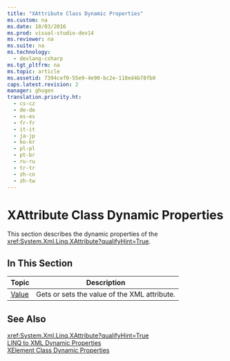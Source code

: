 ```yaml
---
title: "XAttribute Class Dynamic Properties"
ms.custom: na
ms.date: 10/03/2016
ms.prod: visual-studio-dev14
ms.reviewer: na
ms.suite: na
ms.technology: 
  - devlang-csharp
ms.tgt_pltfrm: na
ms.topic: article
ms.assetid: 7394cef0-55e9-4e90-bc2e-118ed4b78fb0
caps.latest.revision: 2
manager: ghogen
translation.priority.ht: 
  - cs-cz
  - de-de
  - es-es
  - fr-fr
  - it-it
  - ja-jp
  - ko-kr
  - pl-pl
  - pt-br
  - ru-ru
  - tr-tr
  - zh-cn
  - zh-tw
---
```

# XAttribute Class Dynamic Properties
This section describes the dynamic properties of the <xref:System.Xml.Linq.XAttribute?qualifyHint=True>.  
  
## In This Section  
  
|Topic|Description|  
|-----------|-----------------|  
|[Value](../VS_IDE/Value--XAttribute-Dynamic-Property-.md)|Gets or sets the value of the XML attribute.|  
  
## See Also  
 <xref:System.Xml.Linq.XAttribute?qualifyHint=True>   
 [LINQ to XML Dynamic Properties](../VS_IDE/LINQ-to-XML-Dynamic-Properties.md)   
 [XElement Class Dynamic Properties](../VS_IDE/XElement-Class-Dynamic-Properties.md)